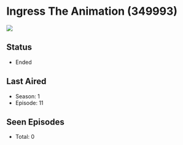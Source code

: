 # Ingress The Animation (349993)

<img src="https://dg31sz3gwrwan.cloudfront.net/poster/349993/1293710-0-optimized.jpg" />

## Status
* Ended
## Last Aired
* Season: 1
* Episode: 11
## Seen Episodes
* Total: 0
